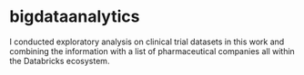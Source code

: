 # bigdataanalytics
I conducted exploratory analysis on clinical trial datasets in this work and combining the information with a list of pharmaceutical companies all within the Databricks ecosystem.
